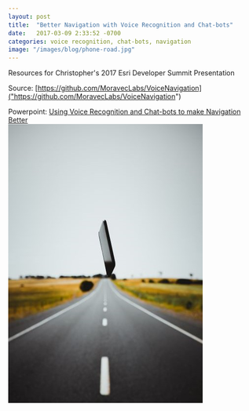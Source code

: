 ```yaml
---
layout: post
title:  "Better Navigation with Voice Recognition and Chat-bots"
date:   2017-03-09 2:33:52 -0700
categories: voice recognition, chat-bots, navigation
image: "/images/blog/phone-road.jpg"
---
```


Resources for Christopher's 2017 Esri Developer Summit Presentation

Source: [https://github.com/MoravecLabs/VoiceNavigation]("https://github.com/MoravecLabs/VoiceNavigation")

Powerpoint: [Using Voice Recognition and Chat-bots to make Navigation Better](http://localhost:4000/resources/chatbot-navigation.pdf)
<br/>
<img src="/images/blog/phone-road.jpg" alt="navigation">

